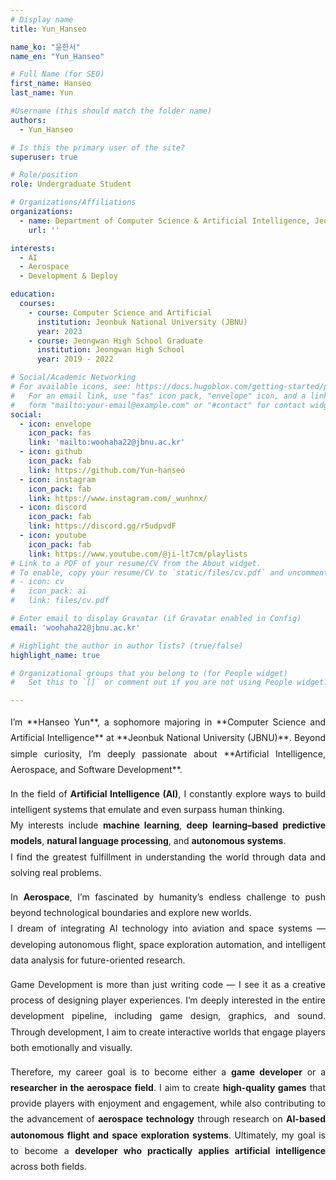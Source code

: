```yaml
---
# Display name
title: Yun_Hanseo

name_ko: "윤한서"
name_en: "Yun_Hanseo"

# Full Name (for SEO)
first_name: Hanseo
last_name: Yun

#Username (this should match the folder name)
authors:
  - Yun_Hanseo

# Is this the primary user of the site?
superuser: true

# Role/position
role: Undergraduate Student

# Organizations/Affiliations
organizations:
  - name: Department of Computer Science & Artificial Intelligence, Jeonbuk National University (JBNU CSAI)
    url: ''

interests:
  - AI
  - Aerospace
  - Development & Deploy

education:
  courses:
    - course: Computer Science and Artificial 
      institution: Jeonbuk National University (JBNU)
      year: 2023 
    - course: Jeongwan High School Graduate
      institution: Jeongwan High School
      year: 2019 - 2022

# Social/Academic Networking
# For available icons, see: https://docs.hugoblox.com/getting-started/page-builder/#icons
#   For an email link, use "fas" icon pack, "envelope" icon, and a link in the
#   form "mailto:your-email@example.com" or "#contact" for contact widget.
social:
  - icon: envelope
    icon_pack: fas
    link: 'mailto:woohaha22@jbnu.ac.kr'
  - icon: github
    icon_pack: fab
    link: https://github.com/Yun-hanseo
  - icon: instagram
    icon_pack: fab
    link: https://www.instagram.com/_wunhnx/
  - icon: discord
    icon_pack: fab
    link: https://discord.gg/r5udpvdF
  - icon: youtube
    icon_pack: fab
    link: https://www.youtube.com/@ji-lt7cm/playlists
# Link to a PDF of your resume/CV from the About widget.
# To enable, copy your resume/CV to `static/files/cv.pdf` and uncomment the lines below.
# - icon: cv
#   icon_pack: ai
#   link: files/cv.pdf

# Enter email to display Gravatar (if Gravatar enabled in Config)
email: 'woohaha22@jbnu.ac.kr'

# Highlight the author in author lists? (true/false)
highlight_name: true

# Organizational groups that you belong to (for People widget)
#   Set this to `[]` or comment out if you are not using People widget.

---
```



<div style="text-align: justify; text-justify: inter-word; line-height: 1.8; word-break: keep-all; hyphens: auto;">
I’m **Hanseo Yun**, a sophomore majoring in **Computer Science and Artificial Intelligence** at **Jeonbuk National University (JBNU)**.  
Beyond simple curiosity, I’m deeply passionate about **Artificial Intelligence, Aerospace, and Software Development**.

In the field of **Artificial Intelligence (AI)**, I constantly explore ways to build intelligent systems that emulate and even surpass human thinking.  
My interests include **machine learning**, **deep learning–based predictive models**, **natural language processing**, and **autonomous systems**.  
I find the greatest fulfillment in understanding the world through data and solving real problems.

In **Aerospace**, I’m fascinated by humanity’s endless challenge to push beyond technological boundaries and explore new worlds.  
I dream of integrating AI technology into aviation and space systems — developing autonomous flight, space exploration automation, and intelligent data analysis for future-oriented research.

Game Development is more than just writing code — I see it as a creative process of designing player experiences.
I’m deeply interested in the entire development pipeline, including game design, graphics, and sound.
Through development, I aim to create interactive worlds that engage players both emotionally and visually. 

Therefore, my career goal is to become either a **game developer** or a **researcher in the aerospace field**.
I aim to create **high-quality games** that provide players with enjoyment and engagement, while also contributing to the advancement of **aerospace technology** through research on **AI-based autonomous flight and space exploration systems**.
Ultimately, my goal is to become a **developer who practically applies artificial intelligence** across both fields.
</div>